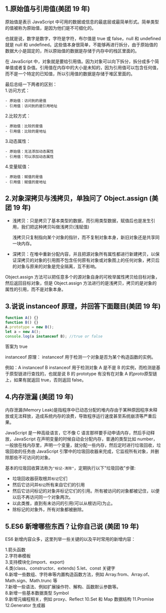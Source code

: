 ## 1.原始值与引用值(美团 19 年)

原始值是表示 JavaScript 中可用的数据或信息的最底层或最简单形式。简单类型的值被称为原始值，是因为他们是不可细化的。

也就是说，数字是数字，字符是字符，布尔值是 true 或 false，null 和 undefined 就是 null 和 undefined。这些值本身很简单，不能够再进行拆分，由于原始值的数据大小是固定的，所以原始值的数据是存储于内存中的栈区里面的。

在 JavaScript 中，对象就是要给引用值。因为对象可以向下拆分，拆分成多个简单值或者复杂值。引用值在内存中的大小是未知的，因为引用值可以包含任何值，而不是一个特定的已知值，所以引用值的数据是存储于堆区里面的。

最后总结一下两者的区别：  
1.访问方式：

    - 原始值：访问到的是值
    - 引用值：访问到的是引用地址

2.比较方式：

    - 原始值：比较的是值
    - 引用值：比较的是地址

3.动态属性：

    - 原始值：无法添加动态属性
    - 引用值：可以添加动态属性

4.变量赋值：

    - 原始值：赋值的是值
    - 引用值：赋值的是地址

## 2.对象深拷贝与浅拷贝，单独问了 Object.assign (美团 19 年)

- 浅拷贝：只是拷贝了基本类型的数据，而引用类型数据，赋值后也是发生引用，我们把这种拷贝叫做浅拷贝(浅赋值)

  浅拷贝只复制指向某个对象的指针，而不复制对象本身，新旧对象还是共享同一块内存。

- 深拷贝：在堆中重新分配内容，并且把源对象所有属性都进行新建拷贝，以保证深拷贝的对象的引用图不包含任何原有对象或对象图上的任何对象，拷贝后的对象与原来的对象是完全隔离，互不影响。

Object.assign 方法可以把任意多个的源对象自身的可枚举属性拷贝给目标对象，然后返回目标对象，但是 Object.assign 方法进行的是浅拷贝，拷贝的是对象的属性的引用，而不是对象本身。

## 3.说说 instanceof 原理，并回答下面题目(美团 19 年)

```javascript
function A() {}
function B() {}
A.prototype = new B();
let a = new A();
console.log(a instanceof B); //true or false
```

答案为 true

instanceof 原理：
instanceof 用于检测一个对象是否为某个构造函数的实例。

例如：A instanceof B instanceof 用于检测对象 A 是不是 B 的实例，而检测是基于原型链进行查找的，也就是说 B 的 prototype 有没有在对象 A 的*proto*原型链上，如果有就返回 true，否则返回 false。

## 4.内存泄漏 (美团 19 年)

内存泄漏(Memory Leak)是指程序中已动态分配的堆内存由于某种原因程序未释放或无法释放，造成系统内存的浪费，导致程序运行速度甚至系统崩溃等严重后果。

JavaScript 是一种高级语言，它不像 C 语言那样要手动申请内存，然后手动释放，JavaScript 在声明变量的时候自动会分配内存，普通的类型比如 number，一般放在栈内存里，声明一个变量，就分配一些内存，然后定时进行垃圾回收，垃圾回收的任务由 JavaScript 引擎中的垃圾回收器来完成，它监视所有对象，并删除那些不可访问的对象。

基本的垃圾回收算法称为`"标记-清除"`，定期执行以下"垃圾回收"步骤:

- 垃圾回收器获取根并`标记`它们
- 然后它访问并`标记`所有来自它们的引用
- 然后它访问标记的对象并标记它们的引用。所有被访问的对象都被记住，以便以后不再访问同一个对象两次。
- 以此类推，直到有未访问的引用(可以从根访问)为止。
- 除标记的对象外，所有对象都被删除。

## 5.ES6 新增哪些东西？让你自己说 (美团 19 年)

ES6 新增内容众多，这里列举一些关键的以及平时常用的新增内容：

1.箭头函数  
2.字符串模板  
3.支持模块化(import、export)  
4.类(class、constructor、extends)
5.let、const 关键字  
6.新增一些数组、字符串等内置构造函数方法，例如 Array.from、Array.of、Math.sign、Math.trunc 等  
7.新增一些语法、例如扩展操作符、解构、函数默认参数等。  
8.新增一些基本数据类型 Symbol  
9.新增元编程相关，例如 proxy、Reflect
10.Set 和 Map 数据结构
11.Promise
12.Generator 生成器
